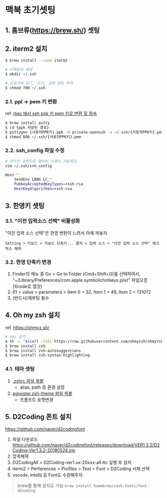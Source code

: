 # 맥북 초기셋팅

## 1. 홈브류(https://brew.sh/) 셋팅

## 2. iterm2 설치
```sh
$ brew install --cask iterm2

# 디렉토리 생성
$ mkdir ~/.ssh

# 소유자에 읽기, 쓰기, 실행 권한 부여
$ chmod 700 ~/.ssh
```

### 2.1. ppl → pem 키 변환
ref. [mac 에서 ssh ppk 키 pem 키로 변환 및 접속](https://lab.naminsik.com/4043)

```sh
$ brew install putty
$ cd {ppk 저장된 경로}
$ puttygen {사용자PPK키}.ppk -O private-openssh -o ~/.ssh/{사용자PPK키}.pem
$ chmod 600 ~/.ssh/{사용자PPK키}.pem
```

### 2.2. ssh_config 파일 수정
```sh
# 어드민 권한으로 열어야 수정이 가능하다.
vim ~/.ssh/ssh_config

Host *
    SendEnv LANG LC_*
    PubkeyAcceptedKeyTypes=+ssh-rsa
    HostKeyAlgorithms=+ssh-rsa
```

## 3. 한영키 셋팅

### 3.1. "이전 입력소스 선택" 비활성화
"이전 입력 소스 선택"은 한영 변환이 느려서 아예 꺼놓자
```
Setting > 키보드 > 키보드 단축키... 클릭 > 입력 소스 > "이전 입력 소스 선택" 체크박스 해제
```

### 3.2. 한영 단축키 변경

1. Finder의 메뉴 중 Go > Go to Folder (Cmd+Shift+G)를 선택하여서, "~/Library/Preferences/com.apple.symbolichotkeys.plist" 파일오픈 (Xcode로 열것)
1. 61 > value > parameters > Item 0 = 32, Item 1 = 49, Item 2 = 131072 
1. (반드시)재부팅 필수

## 4. Oh my zsh 설치
ref. https://ohmyz.sh/

```sh
# omz 설치
$ sh -c "$(curl -fsSL https://raw.githubusercontent.com/ohmyzsh/ohmyzsh/master/tools/install.sh)"
$ brew install zsh
$ brew install zsh-autosuggestions
$ brew install zsh-syntax-highlighting
```
### 4.1. 테마 셋팅
1. [.zshrc 파일 복붙](./asset/.zshrc)
	- alias, path 등 환경 설정
1. [agnoster.zsh-theme 파일 복붙](./asset/agnoster.zsh-theme)
	- 프롬프트 포멧변경

## 5. D2Coding 폰트 설치 
https://github.com/naver/d2codingfont

1. 파일 다운로드 https://github.com/naver/d2codingfont/releases/download/VER1.3.2/D2Coding-Ver1.3.2-20180524.zip 
1. 압축해제
1. D2CodingAll > D2Coding-ver1.xx-20xxx-all.ttc 실행 후 설치
1. iterm2 > Perferences > Profiles > Text > Font > D2Coding 서체 선택
1. vscode, intellij 등 Font도 수정해주자.

> brew를 통해 설치도 가능 `brew install homebrew/cask-fonts/font-d2coding`